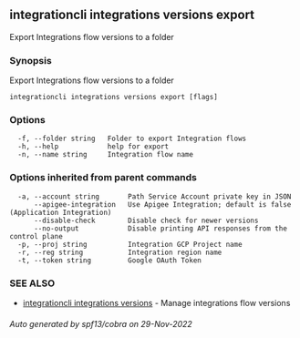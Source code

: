 ## integrationcli integrations versions export

Export Integrations flow versions to a folder

### Synopsis

Export Integrations flow versions to a folder

```
integrationcli integrations versions export [flags]
```

### Options

```
  -f, --folder string   Folder to export Integration flows
  -h, --help            help for export
  -n, --name string     Integration flow name
```

### Options inherited from parent commands

```
  -a, --account string       Path Service Account private key in JSON
      --apigee-integration   Use Apigee Integration; default is false (Application Integration)
      --disable-check        Disable check for newer versions
      --no-output            Disable printing API responses from the control plane
  -p, --proj string          Integration GCP Project name
  -r, --reg string           Integration region name
  -t, --token string         Google OAuth Token
```

### SEE ALSO

* [integrationcli integrations versions](integrationcli_integrations_versions.md)	 - Manage integrations flow versions

###### Auto generated by spf13/cobra on 29-Nov-2022
